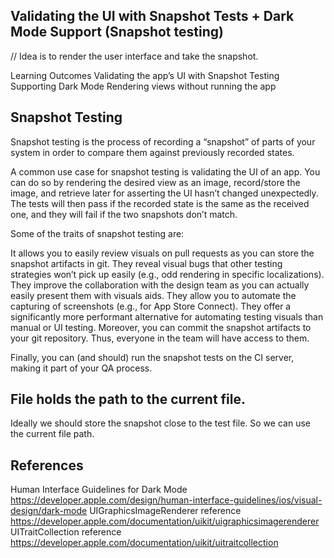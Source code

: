 ## Validating the UI with Snapshot Tests + Dark Mode Support (Snapshot testing)

// Idea is to render the user interface and take the snapshot.

Learning Outcomes
Validating the app’s UI with Snapshot Testing
Supporting Dark Mode
Rendering views without running the app

## Snapshot Testing
Snapshot testing is the process of recording a “snapshot” of parts of your system in order to compare them against previously recorded states.

A common use case for snapshot testing is validating the UI of an app. You can do so by rendering the desired view as an image, record/store the image, and retrieve later for asserting the UI hasn’t changed unexpectedly. The tests will then pass if the recorded state is the same as the received one, and they will fail if the two snapshots don’t match.

Some of the traits of snapshot testing are:

It allows you to easily review visuals on pull requests as you can store the snapshot artifacts in git.
They reveal visual bugs that other testing strategies won’t pick up easily (e.g., odd rendering in specific localizations).
They improve the collaboration with the design team as you can actually easily present them with visuals aids.
They allow you to automate the capturing of screenshots (e.g., for App Store Connect).
They offer a significantly more performant alternative for automating testing visuals than manual or UI testing.
Moreover, you can commit the snapshot artifacts to your git repository. Thus, everyone in the team will have access to them.

Finally, you can (and should) run the snapshot tests on the CI server, making it part of your QA process.

## File holds the path to the current file.

Ideally we should store the snapshot close to the test file. So we can use the current file path. 

## References
Human Interface Guidelines for Dark Mode https://developer.apple.com/design/human-interface-guidelines/ios/visual-design/dark-mode
UIGraphicsImageRenderer reference https://developer.apple.com/documentation/uikit/uigraphicsimagerenderer
UITraitCollection reference https://developer.apple.com/documentation/uikit/uitraitcollection
